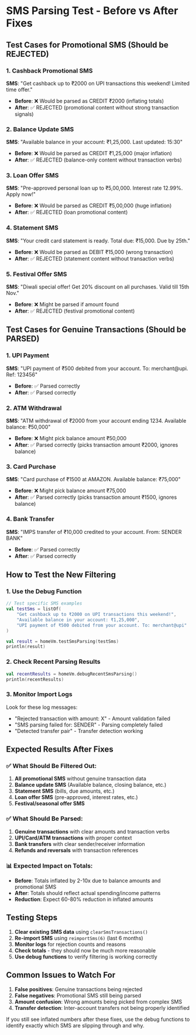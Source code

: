 # SMS Parsing Test - Before vs After Fixes

## Test Cases for Promotional SMS (Should be REJECTED)

### 1. Cashback Promotional SMS
**SMS**: "Get cashback up to ₹2000 on UPI transactions this weekend! Limited time offer."
- **Before**: ❌ Would be parsed as CREDIT ₹2000 (inflating totals)
- **After**: ✅ REJECTED (promotional content without strong transaction signals)

### 2. Balance Update SMS
**SMS**: "Available balance in your account: ₹1,25,000. Last updated: 15:30"
- **Before**: ❌ Would be parsed as CREDIT ₹1,25,000 (major inflation)
- **After**: ✅ REJECTED (balance-only content without transaction verbs)

### 3. Loan Offer SMS
**SMS**: "Pre-approved personal loan up to ₹5,00,000. Interest rate 12.99%. Apply now!"
- **Before**: ❌ Would be parsed as CREDIT ₹5,00,000 (huge inflation)
- **After**: ✅ REJECTED (loan promotional content)

### 4. Statement SMS
**SMS**: "Your credit card statement is ready. Total due: ₹15,000. Due by 25th."
- **Before**: ❌ Would be parsed as DEBIT ₹15,000 (wrong transaction)
- **After**: ✅ REJECTED (statement content without transaction verbs)

### 5. Festival Offer SMS
**SMS**: "Diwali special offer! Get 20% discount on all purchases. Valid till 15th Nov."
- **Before**: ❌ Might be parsed if amount found
- **After**: ✅ REJECTED (festival promotional content)

## Test Cases for Genuine Transactions (Should be PARSED)

### 1. UPI Payment
**SMS**: "UPI payment of ₹500 debited from your account. To: merchant@upi. Ref: 123456"
- **Before**: ✅ Parsed correctly
- **After**: ✅ Parsed correctly

### 2. ATM Withdrawal
**SMS**: "ATM withdrawal of ₹2000 from your account ending 1234. Available balance: ₹50,000"
- **Before**: ❌ Might pick balance amount ₹50,000
- **After**: ✅ Parsed correctly (picks transaction amount ₹2000, ignores balance)

### 3. Card Purchase
**SMS**: "Card purchase of ₹1500 at AMAZON. Available balance: ₹75,000"
- **Before**: ❌ Might pick balance amount ₹75,000
- **After**: ✅ Parsed correctly (picks transaction amount ₹1500, ignores balance)

### 4. Bank Transfer
**SMS**: "IMPS transfer of ₹10,000 credited to your account. From: SENDER BANK"
- **Before**: ✅ Parsed correctly
- **After**: ✅ Parsed correctly

## How to Test the New Filtering

### 1. Use the Debug Function
```kotlin
// Test specific SMS examples
val testSms = listOf(
    "Get cashback up to ₹2000 on UPI transactions this weekend!",
    "Available balance in your account: ₹1,25,000",
    "UPI payment of ₹500 debited from your account. To: merchant@upi"
)

val result = homeVm.testSmsParsing(testSms)
println(result)
```

### 2. Check Recent Parsing Results
```kotlin
val recentResults = homeVm.debugRecentSmsParsing()
println(recentResults)
```

### 3. Monitor Import Logs
Look for these log messages:
- "Rejected transaction with amount: X" - Amount validation failed
- "SMS parsing failed for: SENDER" - Parsing completely failed
- "Detected transfer pair" - Transfer detection working

## Expected Results After Fixes

### ✅ What Should Be Filtered Out:
1. **All promotional SMS** without genuine transaction data
2. **Balance update SMS** (Available balance, closing balance, etc.)
3. **Statement SMS** (bills, due amounts, etc.)
4. **Loan offer SMS** (pre-approved, interest rates, etc.)
5. **Festival/seasonal offer SMS**

### ✅ What Should Be Parsed:
1. **Genuine transactions** with clear amounts and transaction verbs
2. **UPI/Card/ATM transactions** with proper context
3. **Bank transfers** with clear sender/receiver information
4. **Refunds and reversals** with transaction references

### 📊 Expected Impact on Totals:
- **Before**: Totals inflated by 2-10x due to balance amounts and promotional SMS
- **After**: Totals should reflect actual spending/income patterns
- **Reduction**: Expect 60-80% reduction in inflated amounts

## Testing Steps

1. **Clear existing SMS data** using `clearSmsTransactions()`
2. **Re-import SMS** using `reimportSms(6)` (last 6 months)
3. **Monitor logs** for rejection counts and reasons
4. **Check totals** - they should now be much more reasonable
5. **Use debug functions** to verify filtering is working correctly

## Common Issues to Watch For

1. **False positives**: Genuine transactions being rejected
2. **False negatives**: Promotional SMS still being parsed
3. **Amount confusion**: Wrong amounts being picked from complex SMS
4. **Transfer detection**: Inter-account transfers not being properly identified

If you still see inflated numbers after these fixes, use the debug functions to identify exactly which SMS are slipping through and why.
